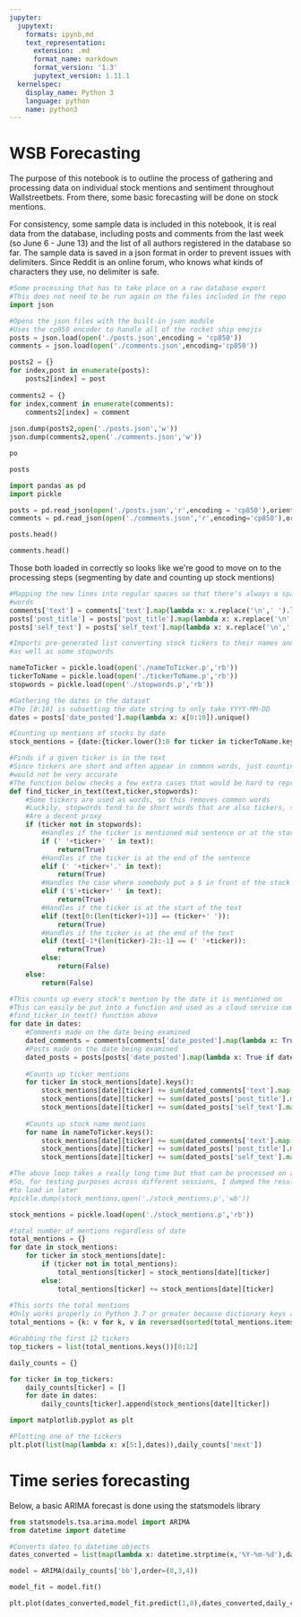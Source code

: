```yaml
---
jupyter:
  jupytext:
    formats: ipynb,md
    text_representation:
      extension: .md
      format_name: markdown
      format_version: '1.3'
      jupytext_version: 1.11.1
  kernelspec:
    display_name: Python 3
    language: python
    name: python3
---
```


# WSB Forecasting

The purpose of this notebook is to outline the process of gathering and processing data on individual stock mentions and sentiment throughout Wallstreetbets. From there, some basic forecasting will be done on stock mentions.

For consistency, some sample data is included in this notebook, it is real data from the database, including posts and comments from the last week (so June 6 - June 13) and the list of all authors registered in the database so far. The sample data is saved in a json format in order to prevent issues with delimiters. Since Reddit is an online forum, who knows what kinds of characters they use, no delimiter is safe.

```python
#Some processing that has to take place on a raw database export
#This does not need to be run again on the files included in the repo
import json

#Opens the json files with the built-in json module
#Uses the cp850 encoder to handle all of the rocket ship emojis
posts = json.load(open('./posts.json',encoding = 'cp850'))
comments = json.load(open('./comments.json',encoding='cp850'))

posts2 = {}
for index,post in enumerate(posts):
    posts2[index] = post
    
comments2 = {}
for index,comment in enumerate(comments):
    comments2[index] = comment
    
json.dump(posts2,open('./posts.json','w'))
json.dump(comments2,open('./comments.json','w'))
```

```python
po
```

```python
posts
```

```python
import pandas as pd
import pickle

posts = pd.read_json(open('./posts.json','r',encoding = 'cp850'),orient='index')
comments = pd.read_json(open('./comments.json','r',encoding='cp850'),orient='index')
```

```python
posts.head()
```

```python
comments.head()
```

Those both loaded in correctly so looks like we're good to move on to the processing steps (segmenting by date and counting up stock mentions)

```python
#Mapping the new lines into regular spaces so that there's always a space between 
#words
comments['text'] = comments['text'].map(lambda x: x.replace('\n',' ').lower())
posts['post_title'] = posts['post_title'].map(lambda x: x.replace('\n',' ').lower())
posts['self_text'] = posts['self_text'].map(lambda x: x.replace('\n',' ').lower())

```

```python
#Imports pre-generated list converting stock tickers to their names and vice versa
#as well as some stopwords

nameToTicker = pickle.load(open('./nameToTicker.p','rb'))
tickerToName = pickle.load(open('./tickerToName.p','rb'))
stopwords = pickle.load(open('./stopwords.p','rb'))
```

```python
#Gathering the dates in the dataset
#The [0:10] is subsetting the date string to only take YYYY-MM-DD
dates = posts['date_posted'].map(lambda x: x[0:10]).unique()

#Counting up mentions of stocks by date
stock_mentions = {date:{ticker.lower():0 for ticker in tickerToName.keys() if (ticker==ticker)} for date in dates}
```

```python
#Finds if a given ticker is in the text
#Since tickers are short and often appear in common words, just counting up their direct appearances
#would not be very accurate
#The function below checks a few extra cases that would be hard to represent in just a lambda function
def find_ticker_in_text(text,ticker,stopwords):
    #Some tickers are used as words, so this removes common words
    #Luckily, stopwords tend to be short words that are also tickers, so typical NLP stopwords
    #Are a decent proxy
    if (ticker not in stopwords):
        #Handles if the ticker is mentioned mid sentence or at the start of a sentence
        if (' '+ticker+' ' in text):
            return(True)
        #Handles if the ticker is at the end of the sentence
        elif (' '+ticker+'.' in text):
            return(True)
        #Handles the case where somebody put a $ in front of the stock ticker
        elif ('$'+ticker+' ' in text):
            return(True)
        #Handles if the ticker is at the start of the text
        elif (text[0:(len(ticker)+1)] == (ticker+' ')):
            return(True)
        #Handles if the ticker is at the end of the text
        elif (text[-1*(len(ticker)-2):-1] == (' '+ticker)):
            return(True)
        else:
            return(False)
    else:
        return(False)
```

```python
#This counts up every stock's mention by the date it is mentioned on
#This can easily be put into a function and used as a cloud service combined with the 
#find_ticker_in_text() function above
for date in dates:
    #Comments made on the date being examined
    dated_comments = comments[comments['date_posted'].map(lambda x: True if date in x else False)]
    #Posts made on the date being examined
    dated_posts = posts[posts['date_posted'].map(lambda x: True if date in x else False)]
    
    #Counts up ticker mentions
    for ticker in stock_mentions[date].keys():
        stock_mentions[date][ticker] += sum(dated_comments['text'].map(lambda x: find_ticker_in_text(x,ticker,stopwords)))
        stock_mentions[date][ticker] += sum(dated_posts['post_title'].map(lambda x: find_ticker_in_text(x,ticker,stopwords)))
        stock_mentions[date][ticker] += sum(dated_posts['self_text'].map(lambda x: find_ticker_in_text(x,ticker,stopwords)))
        
    #Counts up stock name mentions
    for name in nameToTicker.keys():
        stock_mentions[date][ticker] += sum(dated_comments['text'].map(lambda x: find_ticker_in_text(x,name,stopwords)))
        stock_mentions[date][ticker] += sum(dated_posts['post_title'].map(lambda x: find_ticker_in_text(x,name,stopwords)))
        stock_mentions[date][ticker] += sum(dated_posts['self_text'].map(lambda x: find_ticker_in_text(x,name,stopwords)))
```

```python
#The above loop takes a really long time but that can be processed on a schedule later
#So, for testing purposes across different sessions, I dumped the results as a pickle
#to load in later
#pickle.dump(stock_mentions,open('./stock_mentions.p','wb'))
```

```python
stock_mentions = pickle.load(open('./stock_mentions.p','rb'))
```

```python
#total number of mentions regardless of date
total_mentions = {}
for date in stock_mentions:
    for ticker in stock_mentions[date]:
        if (ticker not in total_mentions):
            total_mentions[ticker] = stock_mentions[date][ticker]
        else:
            total_mentions[ticker] += stock_mentions[date][ticker]
            
#This sorts the total mentions            
#Only works properly in Python 3.7 or greater because dictionary keys are sorted in Python 3.7
total_mentions = {k: v for k, v in reversed(sorted(total_mentions.items(), key=lambda item: item[1]))}
```

```python
#Grabbing the first 12 tickers
top_tickers = list(total_mentions.keys())[0:12]

daily_counts = {}

for ticker in top_tickers:
    daily_counts[ticker] = []
    for date in dates:
        daily_counts[ticker].append(stock_mentions[date][ticker])
```

```python
import matplotlib.pyplot as plt

#Plotting one of the tickers
plt.plot(list(map(lambda x: x[5:],dates)),daily_counts['next'])
```

# Time series forecasting

Below, a basic ARIMA forecast is done using the statsmodels library

```python
from statsmodels.tsa.arima.model import ARIMA
from datetime import datetime

#Converts dates to datetime objects
dates_converted = list(map(lambda x: datetime.strptime(x,'%Y-%m-%d'),dates))

model = ARIMA(daily_counts['bb'],order=(8,3,4))

model_fit = model.fit()
```

```python
plt.plot(dates_converted,model_fit.predict(1,8),dates_converted,daily_counts['bb'])
```

```python

```
